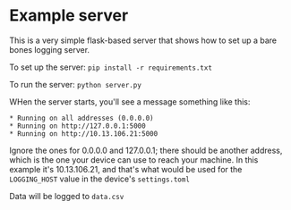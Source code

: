 # Example server

This is a very simple flask-based server that shows how to set up a bare bones logging server.

To set up the server: `pip install -r requirements.txt`

To run the server: `python server.py`

WHen the server starts, you'll see a message something like this:
```
* Running on all addresses (0.0.0.0)
* Running on http://127.0.0.1:5000
* Running on http://10.13.106.21:5000
```
Ignore the ones for 0.0.0.0 and 127.0.0.1; there should be another address, which is the
one your device can use to reach your machine. In this example it's 10.13.106.21, and that's
what would be used for the `LOGGING_HOST` value in the device's `settings.toml`

Data will be logged to `data.csv`
